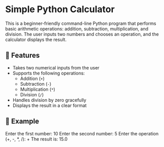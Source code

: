 # Simple Python Calculator

This is a beginner-friendly command-line Python program that performs basic arithmetic operations: addition, subtraction, multiplication, and division. The user inputs two numbers and chooses an operation, and the calculator displays the result.

## 🔧 Features

- Takes two numerical inputs from the user
- Supports the following operations:
  - Addition (`+`)
  - Subtraction (`-`)
  - Multiplication (`*`)
  - Division (`/`)
- Handles division by zero gracefully
- Displays the result in a clear format

## 🧠 Example
Enter the first number: 10
Enter the second number: 5
Enter the operation (+, -, *, /): +
The result is: 15.0




